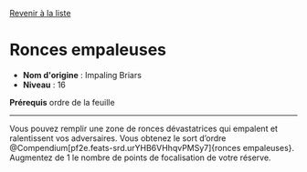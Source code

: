 [Revenir à la liste](..)

# Ronces empaleuses

 * **Nom d'origine** : Impaling Briars
 * **Niveau** : 16


<p><strong>Prérequis</strong> ordre de la feuille</p>
<hr>
<p>Vous pouvez remplir une zone de ronces dévastatrices qui empalent et ralentissent vos adversaires. Vous obtenez le sort d’ordre @Compendium[pf2e.feats-srd.urYHB6VHhqvPMSy7]{ronces empaleuses}. Augmentez de 1 le nombre de points de focalisation de votre réserve.</p>